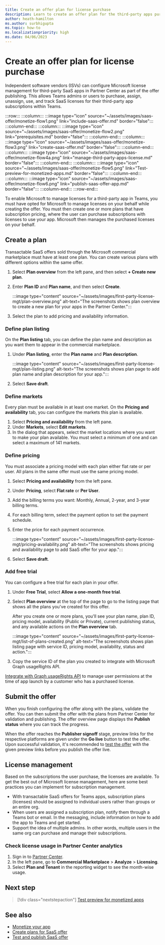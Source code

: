 ```yaml
---
title: Create an offer plan for license purchase
description: Learn to create an offer plan for the third-party apps purchased from Teams storefront and submit the offer for validation.
author: heath-hamilton
ms.author: surbhigupta
ms.topic: how-to
ms.localizationpriority: high
ms.date: 04/06/2023
---
```


# Create an offer plan for license purchase

Independent software vendors (ISVs) can configure Microsoft license management for third-party SaaS apps in Partner Center as part of the offer publishing. This allows Teams admins or users to purchase, assign, unassign, use, and track SaaS licenses for their third-party app subscriptions within Teams.

:::row:::
   :::column:::
      :::image type="icon" source="~/assets/images/saas-offer/monetize-flow1.png" link="include-saas-offer.md" border="false":::
   :::column-end:::
   :::column:::
      :::image type="icon" source="~/assets/images/saas-offer/monetize-flow2.png" link="prerequisites.md" border="false":::
   :::column-end:::
   :::column:::
      :::image type="icon" source="~/assets/images/saas-offer/monetize-flow3.png" link="create-saas-offer.md" border="false":::
   :::column-end:::
   :::column:::
      :::image type="icon" source="~/assets/images/saas-offer/monetize-flow4a.png" link="manage-third-party-apps-license.md" border="false":::
   :::column-end:::
   :::column:::
      :::image type="icon" source="~/assets/images/saas-offer/monetize-flow5.png" link="Test-preview-for-monetized-apps.md" border="false":::
   :::column-end:::
   :::column:::
      :::image type="icon" source="~/assets/images/saas-offer/monetize-flow6.png" link="publish-saas-offer-app.md" border="false":::
   :::column-end:::
:::row-end:::

To enable Microsoft to manage licenses for a third-party app in Teams, you must have opted for Microsoft to manage licenses on your behalf while creating the offer. You must then create one or more plans that have subscription pricing, where the user can purchase subscriptions with licenses to use your app. Microsoft then manages the purchased licenses on your behalf.

## Create a plan

Transactable SaaS offers sold through the Microsoft commercial marketplace must have at least one plan. You can create various plans with different options within the same offer.

1. Select **Plan overview** from the left pane, and then select **+ Create new plan**.

1. Enter **Plan ID** and **Plan name**, and then select **Create**.

    :::image type="content" source="~/assets/images/first-party-license-mgt/plan-overview.png" alt-text="The screenshots shows plan overview to create a new plan for your apps in the Partner Center.":::

1. Select the plan to add pricing and availability information.

### Define plan listing

On the **Plan listing** tab, you can define the plan name and description as you want them to appear in the commercial marketplace.

1. Under **Plan listing**, enter the **Plan name** and **Plan description**.

    :::image type="content" source="~/assets/images/first-party-license-mgt/plan-listing.png" alt-text="The screenshots shows plan page to add plan name and plan description for your app.":::

1. Select **Save draft**.

### Define markets

Every plan must be available in at least one market. On the **Pricing and availability** tab, you can configure the markets this plan is available.

1. Select **Pricing and availability** from the left pane.
1. Under **Markets**, select **Edit markets**.
1. In the dialog that appears, select the market locations where you want to make your plan available. You must select a minimum of one and can select a maximum of 141 markets.

### Define pricing

You must associate a pricing model with each plan either flat rate or per user. All plans in the same offer must use the same pricing model.

1. Select **Pricing and availability** from the left pane.
1. Under **Pricing**, select **Flat rate** or **Per User**.
1. Add the billing terms you want: Monthly, Annual, 2-year, and 3-year billing terms.
1. For each billing term, select the payment option to set the payment schedule.
1. Enter the price for each payment occurrence.

    :::image type="content" source="~/assets/images/first-party-license-mgt/pricing-availability.png" alt-text="The screenshots shows pricing and availability page to add SaaS offer for your app.":::

1. Select **Save draft**.

### Add free trial

You can configure a free trial for each plan in your offer.

1. Under **Free Trial**, select **Allow a one-month free trial**.

1. Select **Plan overview** at the top of the page to go to the listing page that shows all the plans you've created for this offer.

    After you create one or more plans, you'll see your plan name, plan ID, pricing model, availability (Public or Private), current publishing status, and any available actions on the **Plan overview** tab.

   :::image type="content" source="~/assets/images/first-party-license-mgt/list-of-plans-created.png" alt-text="The screenshots shows plan listing page with service ID, pricing model, availability, status and action.":::

1. Copy the service ID of the plan you created to integrate with Microsoft Graph usageRights API.

[Integrate with Graph usageRights API](prerequisites.md#integrate-with-graph-usagerights-api) to manage user permissions at the time of app launch by a customer who has a purchased license.

## Submit the offer

When you finish configuring the offer along with the plans, validate the offer. You can then submit the offer with the plans from Partner Center for validation and publishing. The offer overview page displays the **Publish status** where you can track the progress.

When the offer reaches the **Publisher signoff** stage, preview links for the respective platforms are given under the **Go live** button to test the offer. Upon successful validation, it's recommended to [test the offer](Test-preview-for-monetized-apps.md) with the given preview links before you publish the offer live.

## License management

Based on the subscriptions the user purchase, the licenses are available. To get the best out of Microsoft license management, here are some best practices you can implement for subscription management.

* With transactable SaaS offers for Teams apps, subscription plans (licenses) should be assigned to individual users rather than groups or an entire org.
* When users are assigned a subscription plan, notify them through a Teams bot or email. In the messaging, include information on how to add the app to Teams and get started.
* Support the idea of multiple admins. In other words, multiple users in the same org can purchase and manage their subscriptions.

### Check license usage in Partner Center analytics

1. Sign in to [Partner Center](https://partner.microsoft.com/).
1. In the left pane, go to **Commercial Marketplace** > **Analyze** > **Licensing**.
1. Select **Plan and Tenant** in the reporting widget to see the month-wise usage.

## Next step

> [!div class="nextstepaction"]
> [Test preview for monetized apps](~/concepts/deploy-and-publish/appsource/prepare/Test-preview-for-monetized-apps.md)

## See also

* [Monetize your app](monetize-overview.md)
* [Create plans for SaaS offer](/partner-center/marketplace/create-new-saas-offer-plans)
* [Test and publish SaaS offer](/partner-center/marketplace/test-publish-saas-offer)
